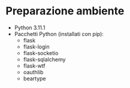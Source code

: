 # Preparazione ambiente

- Python 3.11.1
- Pacchetti Python (installati con pip):
  - flask
  - flask-login
  - flask-socketio
  - flask-sqlalchemy
  - flask-wtf
  - oauthlib
  - beartype
